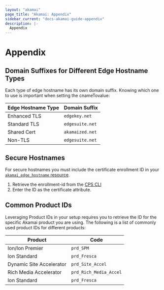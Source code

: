 ```yaml
---
layout: "akamai"
page_title: "Akamai: Appendix"
sidebar_current: "docs-akamai-guide-appendix"
description: |-
  Appendix
---
```


# Appendix

## Domain Suffixes for Different Edge Hostname Types

Each type of edge hostname has its own domain suffix. Knowing which one to use is important when setting the cnameTovalue:

| Edge Hostname Type | Domain Suffix |
|--------------------|---------------|
| Enhanced TLS       | `edgekey.net` |
| Standard TLS       | `edgesuite.net` |
| Shared Cert        | `akamaized.net` |
| Non-TLS            | `edgesuite.net` |

## Secure Hostnames

For secure hostnames you must include the certificate enrollment ID in your [`akamai_edge_hostname` resource](/r/edge_hostname.html).

1. Retrieve the enrollment-id from the [CPS CLI](https://github.com/akamai/cli-cps) 
2. Enter the ID as the certificate attribute. 

## Common Product IDs

Leveraging Product IDs in your setup requires you to retrieve the ID for the specific Akamai product you are using. The following is a list of commonly used product IDs for different products:

| Product | Code |
|---|---|
| Ion/Ion Premier          | `prd_SPM`        |
| Ion Standard             | `prd_Fresca`     |
| Dynamic Site Accelerator | `prd_Site_Accel` |
| Rich Media Accelerator   | `prd_Rich_Media_Accel` |
| Ion Standard             | `prd_Fresca`           |
